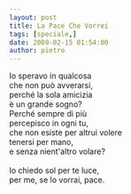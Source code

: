```yaml
---
layout: post
title: La Pace Che Vorrei
tags: [speciale,]
date: 2009-02-15 01:54:00
author: pietro
---
```

Io speravo in qualcosa<br/>che non può avverarsi,<br/>perché la sola amicizia<br/>è un grande sogno?<br/>Perché sempre di più<br/>percepisco in ogni tu,<br/>che non esiste per altrui volere<br/>tenersi per mano,<br/>e senza nient'altro volare?<br/><br/>Io chiedo sol per te luce,<br/>per me, se lo vorrai, pace.
